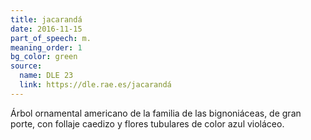 ```yaml
---
title: jacarandá
date: 2016-11-15
part_of_speech: m.
meaning_order: 1
bg_color: green
source:
  name: DLE 23
  link: https://dle.rae.es/jacarandá
---
```


Árbol ornamental americano de la familia de las bignoniáceas, de gran porte, con follaje caedizo y flores tubulares de color azul violáceo.
